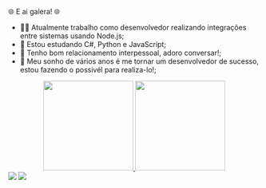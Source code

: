 🌐 E ai galera! 🌐

<!-- ⏳ Desenvolvendo um Sistema de Controle de Controle de Atividades Remotas;-->
- 👨‍🏫 Atualmente trabalho como desenvolvedor realizando integrações entre sistemas usando Node.js;
- 🌱 Estou estudando C#, Python e JavaScript;
- 👥 Tenho bom relacionamento interpessoal, adoro conversar!;
- 💭 Meu sonho de vários anos é me tornar um desenvolvedor de sucesso, estou fazendo o possivél para realiza-lo!;

<div align="center">
  <a href="https://github.com/gustavoleck">
  <img height="180em" src="https://github-readme-stats.vercel.app/api?username=gustavoleck&show_icons=true&theme=dracula&include_all_commits=true&count_private=true"/>
  <img height="180em" src="https://github-readme-stats.vercel.app/api/top-langs/?username=gustavoleck&layout=compact&langs_count=7&theme=dracula"/>
</div>
<div> 
  <a href="https://instagram.com/gustavo_leck" target="_blank"><img src="https://img.shields.io/badge/-Instagram-%23E4405F?style=for-the-badge&logo=instagram&logoColor=white" target="_blank"></a>
  <a href="https://www.linkedin.com/in/gustavo-leck-419323168/" target="_blank"><img src="https://img.shields.io/badge/-LinkedIn-%230077B5?style=for-the-badge&logo=linkedin&logoColor=white" target="_blank"></a> 
</div>
